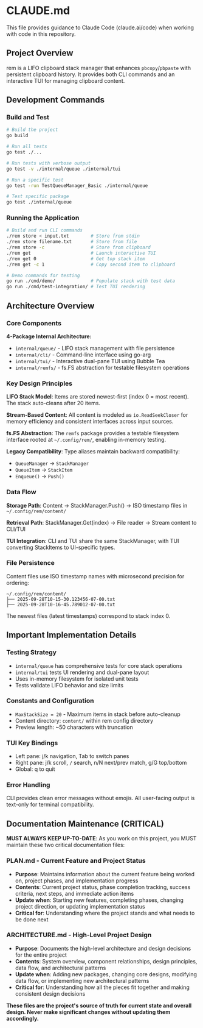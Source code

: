 # CLAUDE.md

This file provides guidance to Claude Code (claude.ai/code) when working with code in this repository.

## Project Overview

rem is a LIFO clipboard stack manager that enhances `pbcopy`/`pbpaste` with persistent clipboard history. It provides both CLI commands and an interactive TUI for managing clipboard content.

## Development Commands

### Build and Test
```bash
# Build the project
go build

# Run all tests
go test ./...

# Run tests with verbose output
go test -v ./internal/queue ./internal/tui

# Run a specific test
go test -run TestQueueManager_Basic ./internal/queue

# Test specific package
go test ./internal/queue
```

### Running the Application
```bash
# Build and run CLI commands
./rem store < input.txt        # Store from stdin
./rem store filename.txt       # Store from file
./rem store -c                 # Store from clipboard
./rem get                      # Launch interactive TUI
./rem get 0                    # Get top stack item
./rem get -c 1                 # Copy second item to clipboard

# Demo commands for testing
go run ./cmd/demo/             # Populate stack with test data
go run ./cmd/test-integration/ # Test TUI rendering
```

## Architecture Overview

### Core Components

**4-Package Internal Architecture:**
- `internal/queue/` - LIFO stack management with file persistence
- `internal/cli/` - Command-line interface using go-arg
- `internal/tui/` - Interactive dual-pane TUI using Bubble Tea
- `internal/remfs/` - fs.FS abstraction for testable filesystem operations

### Key Design Principles

**LIFO Stack Model**: Items are stored newest-first (index 0 = most recent). The stack auto-cleans after 20 items.

**Stream-Based Content**: All content is modeled as `io.ReadSeekCloser` for memory efficiency and consistent interfaces across input sources.

**fs.FS Abstraction**: The `remfs` package provides a testable filesystem interface rooted at `~/.config/rem/`, enabling in-memory testing.

**Legacy Compatibility**: Type aliases maintain backward compatibility:
- `QueueManager` → `StackManager`
- `QueueItem` → `StackItem`
- `Enqueue()` → `Push()`

### Data Flow

**Storage Path**: Content → StackManager.Push() → ISO timestamp files in `~/.config/rem/content/`

**Retrieval Path**: StackManager.Get(index) → File reader → Stream content to CLI/TUI

**TUI Integration**: CLI and TUI share the same StackManager, with TUI converting StackItems to UI-specific types.

### File Persistence

Content files use ISO timestamp names with microsecond precision for ordering:
```
~/.config/rem/content/
├── 2025-09-28T10-15-30.123456-07-00.txt
├── 2025-09-28T10-16-45.789012-07-00.txt
```

The newest files (latest timestamps) correspond to stack index 0.

## Important Implementation Details

### Testing Strategy
- `internal/queue` has comprehensive tests for core stack operations
- `internal/tui` tests UI rendering and dual-pane layout
- Uses in-memory filesystem for isolated unit tests
- Tests validate LIFO behavior and size limits

### Constants and Configuration
- `MaxStackSize = 20` - Maximum items in stack before auto-cleanup
- Content directory: `content/` within rem config directory
- Preview length: ~50 characters with truncation

### TUI Key Bindings
- Left pane: j/k navigation, Tab to switch panes
- Right pane: j/k scroll, `/` search, n/N next/prev match, g/G top/bottom
- Global: q to quit

### Error Handling
CLI provides clean error messages without emojis. All user-facing output is text-only for terminal compatibility.

## Documentation Maintenance (CRITICAL)

**MUST ALWAYS KEEP UP-TO-DATE**: As you work on this project, you MUST maintain these two critical documentation files:

### PLAN.md - Current Feature and Project Status
- **Purpose**: Maintains information about the current feature being worked on, project phases, and implementation progress
- **Contents**: Current project status, phase completion tracking, success criteria, next steps, and immediate action items
- **Update when**: Starting new features, completing phases, changing project direction, or updating implementation status
- **Critical for**: Understanding where the project stands and what needs to be done next

### ARCHITECTURE.md - High-Level Project Design
- **Purpose**: Documents the high-level architecture and design decisions for the entire project
- **Contents**: System overview, component relationships, design principles, data flow, and architectural patterns
- **Update when**: Adding new packages, changing core designs, modifying data flow, or implementing new architectural patterns
- **Critical for**: Understanding how all the pieces fit together and making consistent design decisions

**These files are the project's source of truth for current state and overall design. Never make significant changes without updating them accordingly.**
